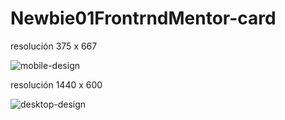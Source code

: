 # Newbie01FrontrndMentor-card

resolución 375 x 667

![mobile-design](https://user-images.githubusercontent.com/63480084/111398279-eda80400-86a1-11eb-95f5-f6934e04bc5f.jpg)

resolución 1440 x 600

![desktop-design](https://user-images.githubusercontent.com/63480084/111398285-f1d42180-86a1-11eb-9a67-51525fc45064.jpg)
